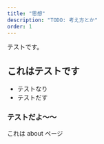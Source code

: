 ```yaml
---
title: "思想"
description: "TODO: 考え方とか"
order: 1
---
```


テストです。

## これはテストです

- テストなり
- テストだす

### テストだよ〜〜

これは about ページ

